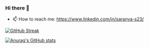 ### Hi there 👋
<!--
- 🔭 I’m currently working on ...
- 🌱 I’m currently learning ML DL AWS REACTJS
- 👯 I’m looking to collaborate on ...
- 🤔 I’m looking for help with opensource contributions
- 💬 Ask me about Java Python javascript
-->
- 📫 How to reach me: https://www.linkedin.com/in/saranya-s23/

[![GitHub Streak](http://github-readme-streak-stats.herokuapp.com?user=SARANYA233&theme=radical&hide_border=true)](https://git.io/streak-stats)

[![Anurag's GitHub stats](https://github-readme-stats.vercel.app/api?username=SARANYA233&theme=synthwave&show_icons=true)](https://github.com/SARANYA233/github-readme-stats)

